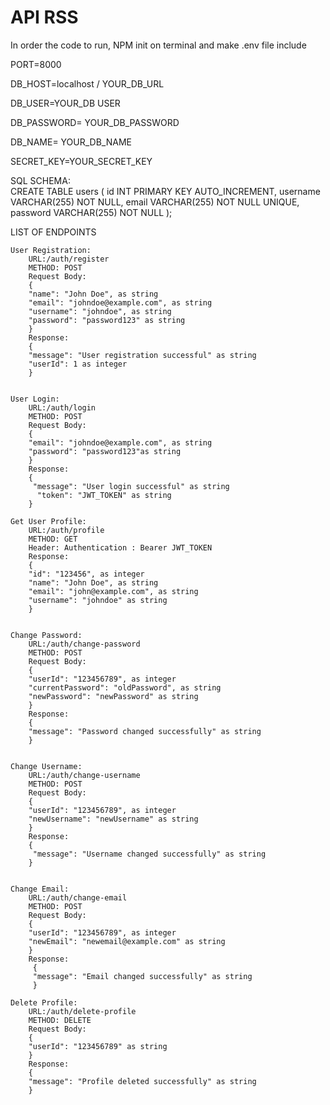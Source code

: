 # API RSS

<p> In order the code to run, 
  NPM init on terminal and make .env file include</p>
  
<p>PORT=8000</p>
<p>DB_HOST=localhost / YOUR_DB_URL</p>
<p>DB_USER=YOUR_DB USER</p>
<p>DB_PASSWORD= YOUR_DB_PASSWORD</p>
<p>DB_NAME= YOUR_DB_NAME</p>
<p>SECRET_KEY=YOUR_SECRET_KEY</p>

<p> 
    SQL SCHEMA: <br>
       CREATE TABLE users (
       id INT PRIMARY KEY AUTO_INCREMENT,
       username VARCHAR(255) NOT NULL,
       email VARCHAR(255) NOT NULL UNIQUE,
       password VARCHAR(255) NOT NULL
       );   
</p>
<p>LIST OF ENDPOINTS <br>
  
    User Registration:
        URL:/auth/register
        METHOD: POST
        Request Body:
        {
        "name": "John Doe", as string 
        "email": "johndoe@example.com", as string 
        "username": "johndoe", as string 
        "password": "password123" as string 
        }
        Response: 
        {
        "message": "User registration successful" as string 
        "userId": 1 as integer
        }


    User Login:
        URL:/auth/login
        METHOD: POST
        Request Body: 
        {
        "email": "johndoe@example.com", as string 
        "password": "password123"as string 
        }
        Response:
        {
         "message": "User login successful" as string 
          "token": "JWT_TOKEN" as string 
        }

    Get User Profile:
        URL:/auth/profile
        METHOD: GET
        Header: Authentication : Bearer JWT_TOKEN
        Response: 
        {
        "id": "123456", as integer
        "name": "John Doe", as string 
        "email": "john@example.com", as string 
        "username": "johndoe" as string 
        }

        
    Change Password:
        URL:/auth/change-password
        METHOD: POST
        Request Body:
        { 
        "userId": "123456789", as integer
        "currentPassword": "oldPassword", as string 
        "newPassword": "newPassword" as string 
        }
        Response:
        {
        "message": "Password changed successfully" as string 
        }


    Change Username:
        URL:/auth/change-username
        METHOD: POST
        Request Body:
        {
        "userId": "123456789", as integer
        "newUsername": "newUsername" as string 
        }
        Response:
        {
         "message": "Username changed successfully" as string 
        }


    Change Email:
        URL:/auth/change-email
        METHOD: POST
        Request Body:
        { 
        "userId": "123456789", as integer
        "newEmail": "newemail@example.com" as string 
        }
        Response:
         {
         "message": "Email changed successfully" as string 
         }

    Delete Profile:
        URL:/auth/delete-profile
        METHOD: DELETE
        Request Body:
        { 
        "userId": "123456789" as string 
        }
        Response:
        {
        "message": "Profile deleted successfully" as string 
        }

  </p>
